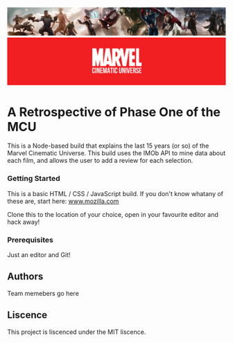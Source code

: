 ![All About the Marvel Universe!](marvel_banner.png "THE MCU")

# A Retrospective of Phase One of the MCU

This is a Node-based build that explains the last 15 years (or so) of the Marvel Cinematic Universe. This build uses the IMOb API to mine data about each film, and allows the user to add a review for each selection.


### Getting Started
This is a basic HTML / CSS / JavaScript build. If you don't know whatany of these are, start here: www.mozilla.com

Clone this to the location of your choice, open in your favourite editor and hack away!

### Prerequisites
Just an editor and Git!

## Authors
Team memebers go here

## Liscence
This project is liscenced under the MIT liscence.